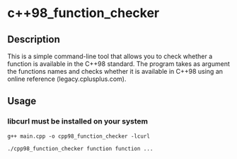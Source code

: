 # c++98_function_checker
## Description
This is a simple command-line tool that allows you to check whether a function is available in the C++98 standard. The program takes as argument the functions names and checks whether it is available in C++98 using an online reference (legacy.cplusplus.com).
## Usage
### libcurl must be installed on your system
    g++ main.cpp -o cpp98_function_checker -lcurl

    ./cpp98_function_checker function function ...
